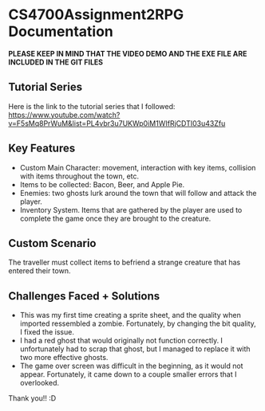 # CS4700Assignment2RPG Documentation

**PLEASE KEEP IN MIND THAT THE VIDEO DEMO AND THE EXE FILE ARE INCLUDED IN THE GIT FILES**

## Tutorial Series
Here is the link to the tutorial series that I followed: https://www.youtube.com/watch?v=F5sMq8PrWuM&list=PL4vbr3u7UKWp0iM1WIfRjCDTI03u43Zfu

## Key Features
* Custom Main Character: movement, interaction with key items, collision with items throughout the town, etc.
* Items to be collected: Bacon, Beer, and Apple Pie.
* Enemies: two ghosts lurk around the town that will follow and attack the player.
* Inventory System. Items that are gathered by the player are used to complete the game once they are brought to the creature.

## Custom Scenario
The traveller must collect items to befriend a strange creature that has entered their town. 

## Challenges Faced + Solutions
* This was my first time creating a sprite sheet, and the quality when imported ressembled a zombie. Fortunately, by changing the bit quality, I fixed the issue.
* I had a red ghost that would originally not function correctly. I unfortunately had to scrap that ghost, but I managed to replace it with two more effective ghosts.
* The game over screen was difficult in the beginning, as it would not appear. Fortunately, it came down to a couple smaller errors that I overlooked. 

Thank you!! :D
